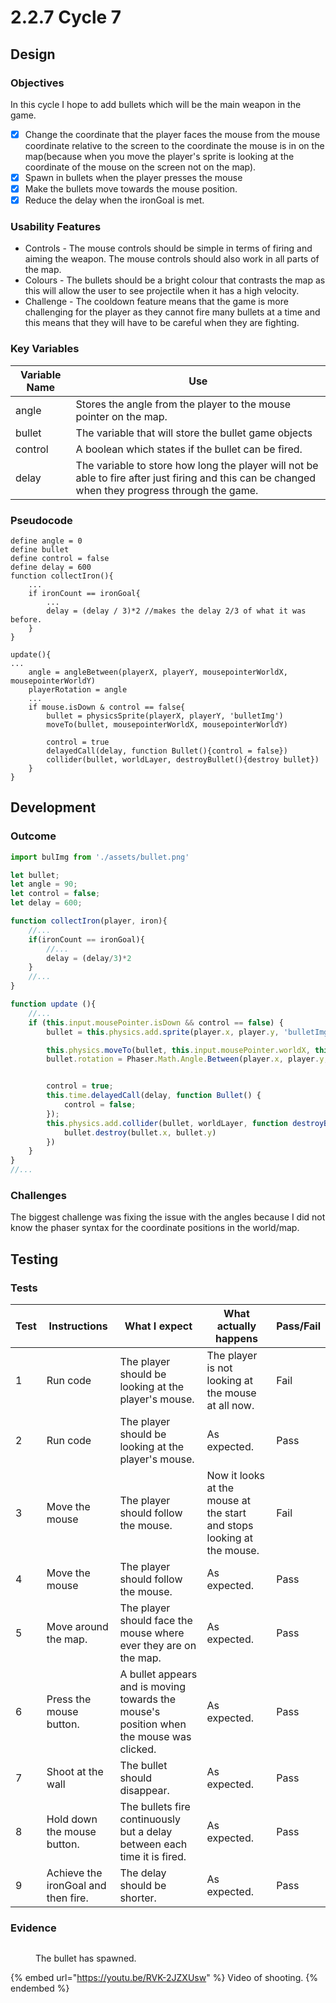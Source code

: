 # 2.2.7 Cycle 7

## Design

### Objectives

In this cycle I hope to add bullets which will be the main weapon in the game.

* [x] Change the coordinate that the player faces the mouse from the mouse coordinate relative to the screen to the coordinate the mouse is in on the map(because when you move the player's sprite is looking at the coordinate of the mouse on the screen not on the map).
* [x] Spawn in bullets when the player presses the mouse
* [x] Make the bullets move towards the mouse position.
* [x] Reduce the delay when the ironGoal is met.

### Usability Features

* Controls - The mouse controls should be simple in terms of firing and aiming the weapon. The mouse controls should also work in all parts of the map.
* Colours - The bullets should be a bright colour that contrasts the map as this will allow the user to see projectile when it has a high velocity.
* Challenge - The cooldown feature means that the game is more challenging for the player as they cannot fire many bullets at a time and this means that they will have to be careful when they are fighting.&#x20;

### Key Variables

| Variable Name | Use                                                                                                                                               |
| ------------- | ------------------------------------------------------------------------------------------------------------------------------------------------- |
| angle         | Stores the angle from the player to the mouse pointer on the map.                                                                                 |
| bullet        | The variable that will store the bullet game objects                                                                                              |
| control       | A boolean which states if the bullet can be fired.                                                                                                |
| delay         | The variable to store how long the player will not be able to fire after just firing and this can be changed when they progress through the game. |

### Pseudocode

```
define angle = 0
define bullet
define control = false
define delay = 600
function collectIron(){
    ...
    if ironCount == ironGoal{
        ...
        delay = (delay / 3)*2 //makes the delay 2/3 of what it was before.
    }
}

update(){
...
    angle = angleBetween(playerX, playerY, mousepointerWorldX, mousepointerWorldY)
    playerRotation = angle
    ...
    if mouse.isDown & control == false{
        bullet = physicsSprite(playerX, playerY, 'bulletImg')
        moveTo(bullet, mousepointerWorldX, mousepointerWorldY)
        
        control = true
        delayedCall(delay, function Bullet(){control = false})
        collider(bullet, worldLayer, destroyBullet(){destroy bullet})
    }
}
```

## Development

### Outcome

```javascript
import bulImg from './assets/bullet.png'

let bullet;
let angle = 90;
let control = false;
let delay = 600;

function collectIron(player, iron){
    //...
    if(ironCount == ironGoal){
        //...
        delay = (delay/3)*2
    }
    //...
}

function update (){
    //...
    if (this.input.mousePointer.isDown && control == false) {
        bullet = this.physics.add.sprite(player.x, player.y, 'bulletImg');

        this.physics.moveTo(bullet, this.input.mousePointer.worldX, this.input.mousePointer.worldY, 500)
        bullet.rotation = Phaser.Math.Angle.Between(player.x, player.y, this.input.mousePointer.worldX, this.input.mousePointer.worldY) - 80


        control = true;
        this.time.delayedCall(delay, function Bullet() {
            control = false;
        });
        this.physics.add.collider(bullet, worldLayer, function destroyBullet(){
            bullet.destroy(bullet.x, bullet.y)
        })
    }
}
//...
```

### Challenges

The biggest challenge was fixing the issue with the angles because I did not know the phaser syntax for the coordinate positions in the world/map.

## Testing

### Tests

| Test | Instructions                        | What I expect                                                                           | What actually happens                                                   | Pass/Fail |
| ---- | ----------------------------------- | --------------------------------------------------------------------------------------- | ----------------------------------------------------------------------- | --------- |
| 1    | Run code                            | The player should be looking at the player's mouse.                                     | The player is not looking at the mouse at all now.                      | Fail      |
| 2    | Run code                            | The player should be looking at the player's mouse.                                     | As expected.                                                            | Pass      |
| 3    | Move the mouse                      | The player should follow the mouse.                                                     | Now it looks at  the mouse at the start and stops looking at the mouse. | Fail      |
| 4    | Move the mouse                      | The player should follow the mouse.                                                     | As expected.                                                            | Pass      |
| 5    | Move around the map.                | The player should face the mouse where ever they are on the map.                        | As expected.                                                            | Pass      |
| 6    | Press the mouse button.             | A bullet appears and is moving towards the mouse's position when the mouse was clicked. | As expected.                                                            | Pass      |
| 7    | Shoot at the wall                   | The bullet should disappear.                                                            | As expected.                                                            | Pass      |
| 8    | Hold down the mouse button.         | The bullets fire continuously but a delay between each time it is fired.                | As expected.                                                            | Pass      |
| 9    | Achieve the ironGoal and then fire. | The delay should be shorter.                                                            | As expected.                                                            | Pass      |

### Evidence

<figure><img src="../.gitbook/assets/Screenshot 2022-09-23 at 10.06.39.png" alt=""><figcaption><p>The bullet has spawned.</p></figcaption></figure>

{% embed url="https://youtu.be/RVK-2JZXUsw" %}
Video of shooting.
{% endembed %}
